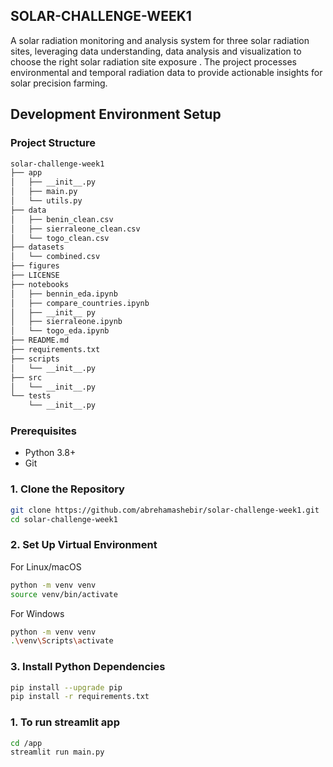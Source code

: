 ## SOLAR-CHALLENGE-WEEK1

A solar radiation monitoring and analysis system for three solar radiation sites, leveraging data understanding, data analysis and visualization to choose the right solar radiation site  exposure . The project processes environmental and temporal radiation data to provide actionable insights for solar precision farming.

## Development Environment Setup

### Project Structure
``` bash
solar-challenge-week1
├── app
│   ├── __init__.py
│   ├── main.py
│   └── utils.py
├── data
│   ├── benin_clean.csv
│   ├── sierraleone_clean.csv
│   └── togo_clean.csv
├── datasets
│   └── combined.csv
├── figures
├── LICENSE
├── notebooks
│   ├── bennin_eda.ipynb
│   ├── compare_countries.ipynb
│   ├── __init__ py
│   ├── sierraleone.ipynb
│   └── togo_eda.ipynb
├── README.md
├── requirements.txt
├── scripts
│   └── __init__.py
├── src
│   └── __init__.py
└── tests
    └── __init__.py
```

### Prerequisites
- Python 3.8+
- Git

### 1. Clone the Repository
```bash
git clone https://github.com/abrehamashebir/solar-challenge-week1.git
cd solar-challenge-week1
```
### 2. Set Up Virtual Environment
 For Linux/macOS
```bash
python -m venv venv
source venv/bin/activate
```

 For Windows
 ```bash
python -m venv venv
.\venv\Scripts\activate
```
### 3. Install Python Dependencies
```bash
pip install --upgrade pip
pip install -r requirements.txt
```
### 1. To run streamlit app
```bash
cd /app
streamlit run main.py
```
